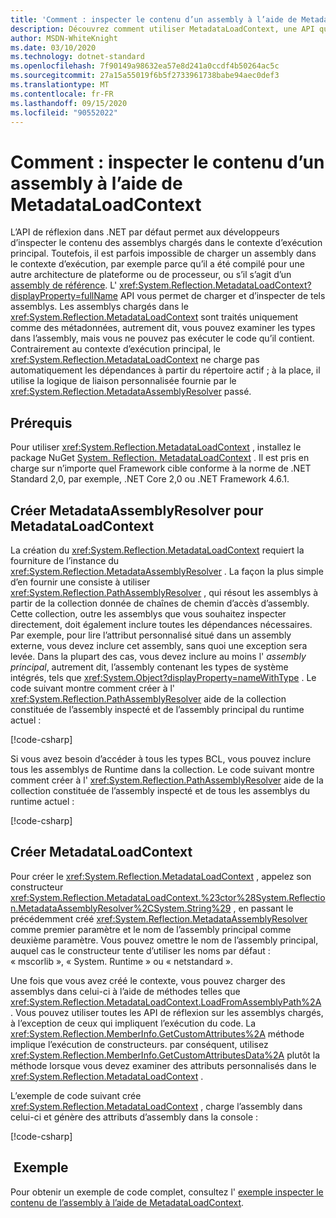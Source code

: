 ```yaml
---
title: 'Comment : inspecter le contenu d’un assembly à l’aide de MetadataLoadContext'
description: Découvrez comment utiliser MetadataLoadContext, une API qui vous permet de charger des assemblys .NET à des fins d’inspection.
author: MSDN-WhiteKnight
ms.date: 03/10/2020
ms.technology: dotnet-standard
ms.openlocfilehash: 7f90149a98632ea57e8d241a0ccdf4b50264ac5c
ms.sourcegitcommit: 27a15a55019f6b5f2733961738babe94aec0def3
ms.translationtype: MT
ms.contentlocale: fr-FR
ms.lasthandoff: 09/15/2020
ms.locfileid: "90552022"
---
```

# <a name="how-to-inspect-assembly-contents-using-metadataloadcontext"></a>Comment : inspecter le contenu d’un assembly à l’aide de MetadataLoadContext

L’API de réflexion dans .NET par défaut permet aux développeurs d’inspecter le contenu des assemblys chargés dans le contexte d’exécution principal. Toutefois, il est parfois impossible de charger un assembly dans le contexte d’exécution, par exemple parce qu’il a été compilé pour une autre architecture de plateforme ou de processeur, ou s’il s’agit d’un [assembly de référence](reference-assemblies.md). L' <xref:System.Reflection.MetadataLoadContext?displayProperty=fullName> API vous permet de charger et d’inspecter de tels assemblys. Les assemblys chargés dans le <xref:System.Reflection.MetadataLoadContext> sont traités uniquement comme des métadonnées, autrement dit, vous pouvez examiner les types dans l’assembly, mais vous ne pouvez pas exécuter le code qu’il contient. Contrairement au contexte d’exécution principal, le <xref:System.Reflection.MetadataLoadContext> ne charge pas automatiquement les dépendances à partir du répertoire actif ; à la place, il utilise la logique de liaison personnalisée fournie par le <xref:System.Reflection.MetadataAssemblyResolver> passé.

## <a name="prerequisites"></a>Prérequis

Pour utiliser <xref:System.Reflection.MetadataLoadContext> , installez le package NuGet [System. Reflection. MetadataLoadContext](https://www.nuget.org/packages/System.Reflection.MetadataLoadContext) . Il est pris en charge sur n’importe quel Framework cible conforme à la norme de .NET Standard 2,0, par exemple, .NET Core 2,0 ou .NET Framework 4.6.1.

## <a name="create-metadataassemblyresolver-for-metadataloadcontext"></a>Créer MetadataAssemblyResolver pour MetadataLoadContext

La création du <xref:System.Reflection.MetadataLoadContext> requiert la fourniture de l’instance du <xref:System.Reflection.MetadataAssemblyResolver> . La façon la plus simple d’en fournir une consiste à utiliser <xref:System.Reflection.PathAssemblyResolver> , qui résout les assemblys à partir de la collection donnée de chaînes de chemin d’accès d’assembly. Cette collection, outre les assemblys que vous souhaitez inspecter directement, doit également inclure toutes les dépendances nécessaires. Par exemple, pour lire l’attribut personnalisé situé dans un assembly externe, vous devez inclure cet assembly, sans quoi une exception sera levée. Dans la plupart des cas, vous devez inclure au moins l' *assembly principal*, autrement dit, l’assembly contenant les types de système intégrés, tels que <xref:System.Object?displayProperty=nameWithType> . Le code suivant montre comment créer à l' <xref:System.Reflection.PathAssemblyResolver> aide de la collection constituée de l’assembly inspecté et de l’assembly principal du runtime actuel :

[!code-csharp[](snippets/inspect-contents-using-metadataloadcontext/MetadataLoadContextSnippets.cs#CoreAssembly)]

Si vous avez besoin d’accéder à tous les types BCL, vous pouvez inclure tous les assemblys de Runtime dans la collection. Le code suivant montre comment créer à l' <xref:System.Reflection.PathAssemblyResolver> aide de la collection constituée de l’assembly inspecté et de tous les assemblys du runtime actuel :

[!code-csharp[](snippets/inspect-contents-using-metadataloadcontext/MetadataLoadContextSnippets.cs#RuntimeAssemblies)]

## <a name="create-metadataloadcontext"></a>Créer MetadataLoadContext

Pour créer le <xref:System.Reflection.MetadataLoadContext> , appelez son constructeur <xref:System.Reflection.MetadataLoadContext.%23ctor%28System.Reflection.MetadataAssemblyResolver%2CSystem.String%29> , en passant le précédemment créé <xref:System.Reflection.MetadataAssemblyResolver> comme premier paramètre et le nom de l’assembly principal comme deuxième paramètre. Vous pouvez omettre le nom de l’assembly principal, auquel cas le constructeur tente d’utiliser les noms par défaut : « mscorlib », « System. Runtime » ou « netstandard ».

Une fois que vous avez créé le contexte, vous pouvez charger des assemblys dans celui-ci à l’aide de méthodes telles que <xref:System.Reflection.MetadataLoadContext.LoadFromAssemblyPath%2A> . Vous pouvez utiliser toutes les API de réflexion sur les assemblys chargés, à l’exception de ceux qui impliquent l’exécution du code. La <xref:System.Reflection.MemberInfo.GetCustomAttributes%2A> méthode implique l’exécution de constructeurs. par conséquent, utilisez <xref:System.Reflection.MemberInfo.GetCustomAttributesData%2A> plutôt la méthode lorsque vous devez examiner des attributs personnalisés dans le <xref:System.Reflection.MetadataLoadContext> .

L’exemple de code suivant crée <xref:System.Reflection.MetadataLoadContext> , charge l’assembly dans celui-ci et génère des attributs d’assembly dans la console :

[!code-csharp[](snippets/inspect-contents-using-metadataloadcontext/MetadataLoadContextSnippets.cs#CreateContext)]

## <a name="example"></a> Exemple

Pour obtenir un exemple de code complet, consultez l' [exemple inspecter le contenu de l’assembly à l’aide de MetadataLoadContext](/samples/dotnet/samples/inspect-assembly-contents-using-metadataloadcontext/).
